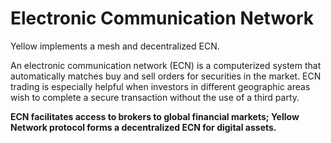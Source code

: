 # Electronic Communication Network

Yellow implements a mesh and decentralized ECN.

An electronic communication network (ECN) is a computerized system that automatically matches buy and sell orders for securities in the market. ECN trading is especially helpful when investors in different geographic areas wish to complete a secure transaction without the use of a third party.

**ECN facilitates access to brokers to global financial markets; Yellow Network protocol forms a decentralized ECN for digital assets.**
